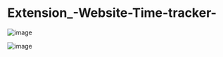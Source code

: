 # Extension_-Website-Time-tracker-

![image](https://github.com/anantnipunge/Extension_-Website-Time-tracker-/assets/82041920/31cfd5fd-d9d2-4eb3-bd4d-7346a0114cdb)


![image](https://github.com/anantnipunge/Extension_-Website-Time-tracker-/assets/82041920/f224adb0-f05a-4c08-a3f9-35cef1b7e35b)
